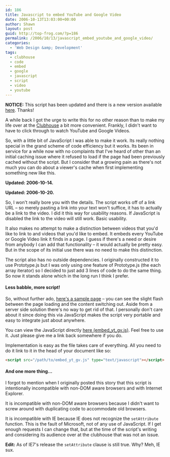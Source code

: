 ```yaml
---
id: 186
title: Javascript to embed YouTube and Google Video
date: 2006-10-13T13:03:00+00:00
author: Shawn
layout: post
guid: http://top-frog.com/?p=186
permalink: /2006/10/13/javascript_embed_youtube_and_google_video/
categories:
  - 'Web Design &amp; Development'
tags:
  - clubhouse
  - code
  - embed
  - google
  - javascript
  - script
  - video
  - youtube
---
```

**NOTICE:** This script has been updated and there is a new version available [here](/2006/12/14/embed_google_video_and_youtube-now_bigger_and_better). Thanks!

A while back I got the urge to write this for no other reason than to make my life over at the [Clubhouse](http://www.clubhouse54.com) a bit more convenient. Frankly, I didn't want to have to click through to watch YouTube and Google Videos.

So, with a little bit of JavaScript I was able to make it work. Its really nothing special in the grand scheme of code efficiency but it works. Its been in service for a while now with no complaints that I've heard of other than an initial caching issue where it refused to load if the page had been previously cached without the script. But I consider that a growing pain as there's not much you can do about a viewer's cache when first implementing something new like this.

**Updated: 2006-10-14.**

**Updated: 2006-10-20.**



So, I won't really bore you with the details. The script works off of a link URL – so merely pasting a link into your text won't suffice, it has to actually be a link to the video. I did it this way for usability reasons. If JavaScript is disabled the link to the video will still work. Basic usability.

It also makes no attempt to make a distinction between videos that you'd like to link to and videos that you'd like to embed. It embeds every YouTube or Google Video link it finds in a page. I guess if there's a need or desire from anybody I can add that functionality – it would actually be pretty easy. But in the scope of its initial use there was no need to make this distinction.

The script also has no outside dependencies. I originally constructed it to use Prototype.js but I was only using one feature of Prototype.js (the each array iterator) so I decided to just add 3 lines of code to do the same thing. So now it stands alone which in the long run I think I prefer.

#### Less babble, more script!

So, without further ado, [here's a sample page](/stuff/clubhouse/embed/) – you can see the slight flash between the page loading and the content switching out. Aside from a server side solution there's no way to get rid of that. I personally don't care about it since doing this via JavaScript makes the script very portable and easy to integrate just about anywhere.

You can view the JavaScript directly [here (embed\_yt\_gv.js)](/stuff/clubhouse/embed/embed_yt_gv.js). Feel free to use it. Just please give me a link back somewhere if you do.

Implementation is easy as the file takes care of everything. All you need to do it link to it in the head of your document like so:

``` html
<script src="/path/to/embed_yt_gv.js" type="text/javascript"></script>
```

#### And one more thing…

I forgot to mention when I originally posted this story that this script is intentionally incompatible with non-DOM aware browsers and with Internet Explorer.

It is incompatible with non-DOM aware browsers because I didn't want to screw around with duplicating code to accommodate old browsers.

It is incompatible with IE because IE does not recognize the `setAttribute` function. This is the fault of Microsoft, not of any use of JavaScript. If I get enough requests I can change that, but at the time of the script's writing and considering its audience over at the clubhouse that was not an issue.

**Edit:** As of IE7's release the `setAttribute` clause is still true. Why? Meh, IE sux.